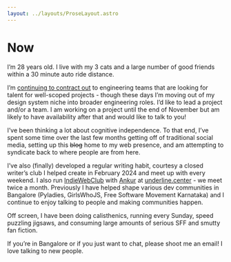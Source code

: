 ```yaml
---
layout: ../layouts/ProseLayout.astro
---
```


# Now

I’m 28 years old. I live with my 3 cats and a large number of good friends within a 30 minute auto ride distance.

I’m [continuing to contract out](https://tanvibhakta.in/work/) to engineering teams that are looking for talent for well-scoped projects - though these days I’m moving out of my design system niche into broader engineering roles. I’d like to lead a project and/or a team.
I am working on a project until the end of November but am likely to have availability after that and would like to talk to you!

I’ve been thinking a lot about cognitive independence. To that end, I’ve spent some time over the last few months getting off of traditional social media, setting up this ~~blog~~ home to my web presence, and am attempting to syndicate back to where people are from here.

I’ve also (finally) developed a regular writing habit, courtesy a closed writer’s club I helped create in February 2024 and meet up with every weekend. I also run [IndieWebClub](https://underline.center/c/indiewebclub/10) with [Ankur](https://ankursethi.com/) at [underline.center](https://underline.center) - we meet twice a month. Previously I have helped shape various dev communities in Bangalore (Pyladies, GirlsWhoJS, Free Software Movement Karnataka) and I continue to enjoy talking to people and making communities happen.

Off screen, I have been doing calisthenics, running every Sunday, speed puzzling jigsaws, and consuming large amounts of serious SFF and smutty fan fiction.

If you’re in Bangalore or if you just want to chat, please shoot me an email! I love talking to new people.
